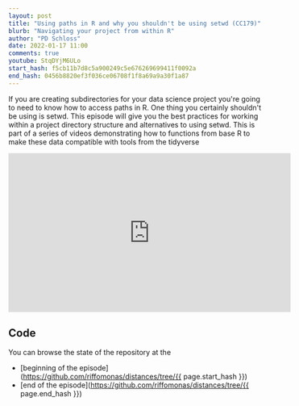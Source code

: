 ```yaml
---
layout: post
title: "Using paths in R and why you shouldn't be using setwd (CC179)"
blurb: "Navigating your project from within R"
author: "PD Schloss"
date: 2022-01-17 11:00
comments: true
youtube: StqDYjM6ULo
start_hash: f5cb11b7d8c5a900249c5e676269699411f0092a
end_hash: 0456b8820ef3f036ce06708f1f8a69a9a30f1a87
---
```


If you are creating subdirectories for your data science project you're going to need to know how to access paths in R. One thing you certainly shouldn't be using is setwd. This episode will give you the best practices for working within a project directory structure and alternatives to using setwd. This is part of a series of videos demonstrating how to functions from base R to make these data compatible with tools from the tidyverse

<iframe style="margin: 0 auto;display:block;" width="560" height="315" src="https://www.youtube.com/embed/{{ page.youtube }}" frameborder="0" allow="accelerometer; autoplay; encrypted-media; gyroscope; picture-in-picture" allowfullscreen></iframe>


## Code

You can browse the state of the repository at the
* [beginning of the episode](https://github.com/riffomonas/distances/tree/{{ page.start_hash }})
* [end of the episode](https://github.com/riffomonas/distances/tree/{{ page.end_hash }})
